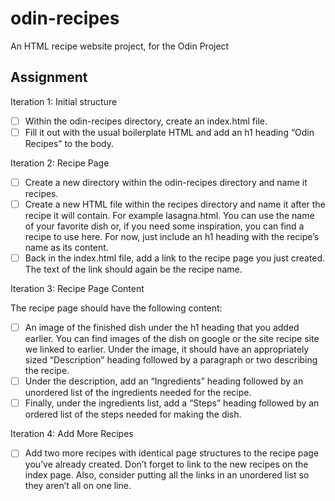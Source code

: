 # odin-recipes
 An HTML recipe website project, for the Odin Project


## Assignment

Iteration 1: Initial structure

-[ ]    Within the odin-recipes directory, create an index.html file.
-[ ]    Fill it out with the usual boilerplate HTML and add an h1 heading “Odin Recipes” to the body.

Iteration 2: Recipe Page

-[ ]    Create a new directory within the odin-recipes directory and name it recipes.
-[ ]    Create a new HTML file within the recipes directory and name it after the recipe it will contain. For example lasagna.html. You can use the name of your favorite dish or, if you need some inspiration, you can find a recipe to use here.
    For now, just include an h1 heading with the recipe’s name as its content.
-[ ]    Back in the index.html file, add a link to the recipe page you just created. The text of the link should again be the recipe name.

Iteration 3: Recipe Page Content

The recipe page should have the following content:

-[ ]    An image of the finished dish under the h1 heading that you added earlier. You can find images of the dish on google or the site recipe site we linked to earlier.
    Under the image, it should have an appropriately sized “Description” heading followed by a paragraph or two describing the recipe.
-[ ]    Under the description, add an “Ingredients” heading followed by an unordered list of the ingredients needed for the recipe.
-[ ]    Finally, under the ingredients list, add a “Steps” heading followed by an ordered list of the steps needed for making the dish.

Iteration 4: Add More Recipes

-[ ]    Add two more recipes with identical page structures to the recipe page you’ve already created.
    Don’t forget to link to the new recipes on the index page. Also, consider putting all the links in an unordered list so they aren’t all on one line.

